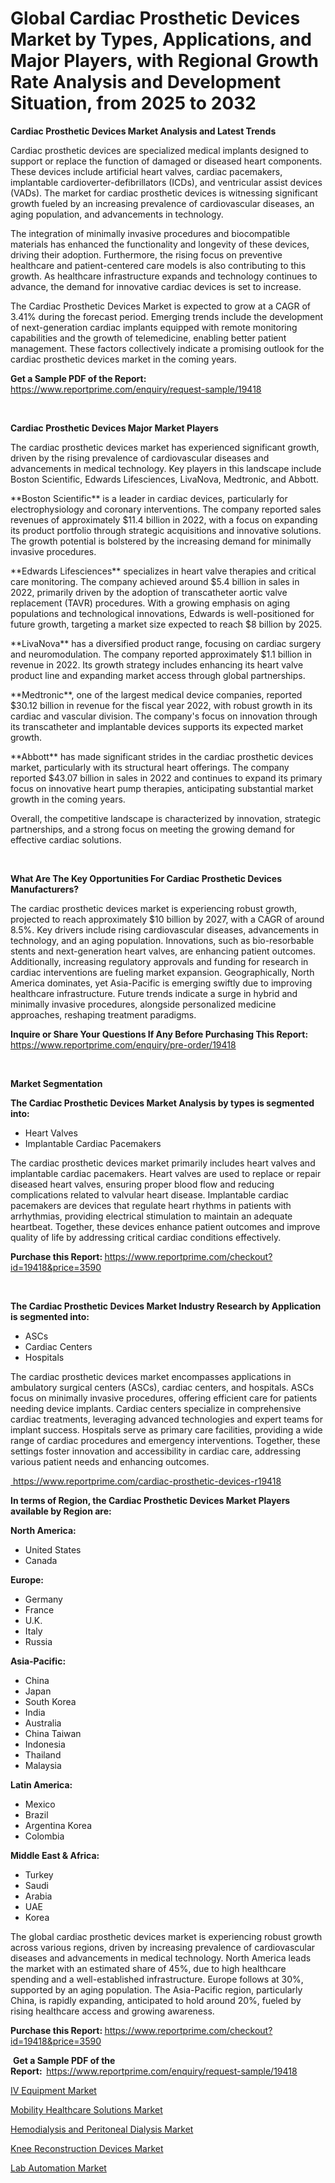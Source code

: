 <p><h1>Global Cardiac Prosthetic Devices Market by Types, Applications, and Major Players, with Regional Growth Rate Analysis and Development Situation, from 2025 to 2032</h1></p><p><strong>Cardiac Prosthetic Devices Market Analysis and Latest Trends</strong></p>
<p><p>Cardiac prosthetic devices are specialized medical implants designed to support or replace the function of damaged or diseased heart components. These devices include artificial heart valves, cardiac pacemakers, implantable cardioverter-defibrillators (ICDs), and ventricular assist devices (VADs). The market for cardiac prosthetic devices is witnessing significant growth fueled by an increasing prevalence of cardiovascular diseases, an aging population, and advancements in technology. </p><p>The integration of minimally invasive procedures and biocompatible materials has enhanced the functionality and longevity of these devices, driving their adoption. Furthermore, the rising focus on preventive healthcare and patient-centered care models is also contributing to this growth. As healthcare infrastructure expands and technology continues to advance, the demand for innovative cardiac devices is set to increase. </p><p>The Cardiac Prosthetic Devices Market is expected to grow at a CAGR of 3.41% during the forecast period. Emerging trends include the development of next-generation cardiac implants equipped with remote monitoring capabilities and the growth of telemedicine, enabling better patient management. These factors collectively indicate a promising outlook for the cardiac prosthetic devices market in the coming years.</p></p>
<p><strong>Get a Sample PDF of the Report:&nbsp;</strong> <a href="https://www.reportprime.com/enquiry/request-sample/19418?utm_campaign=34&utm_medium=2&utm_source=Github&utm_content=ia&utm_term=19032025&utm_id=cardiac-prosthetic-devices">https://www.reportprime.com/enquiry/request-sample/19418</a></p>
<p>&nbsp;</p>
<p><strong>Cardiac Prosthetic Devices Major Market Players</strong></p>
<p><p>The cardiac prosthetic devices market has experienced significant growth, driven by the rising prevalence of cardiovascular diseases and advancements in medical technology. Key players in this landscape include Boston Scientific, Edwards Lifesciences, LivaNova, Medtronic, and Abbott.</p><p>**Boston Scientific** is a leader in cardiac devices, particularly for electrophysiology and coronary interventions. The company reported sales revenues of approximately $11.4 billion in 2022, with a focus on expanding its product portfolio through strategic acquisitions and innovative solutions. The growth potential is bolstered by the increasing demand for minimally invasive procedures.</p><p>**Edwards Lifesciences** specializes in heart valve therapies and critical care monitoring. The company achieved around $5.4 billion in sales in 2022, primarily driven by the adoption of transcatheter aortic valve replacement (TAVR) procedures. With a growing emphasis on aging populations and technological innovations, Edwards is well-positioned for future growth, targeting a market size expected to reach $8 billion by 2025.</p><p>**LivaNova** has a diversified product range, focusing on cardiac surgery and neuromodulation. The company reported approximately $1.1 billion in revenue in 2022. Its growth strategy includes enhancing its heart valve product line and expanding market access through global partnerships.</p><p>**Medtronic**, one of the largest medical device companies, reported $30.12 billion in revenue for the fiscal year 2022, with robust growth in its cardiac and vascular division. The company's focus on innovation through its transcatheter and implantable devices supports its expected market growth.</p><p>**Abbott** has made significant strides in the cardiac prosthetic devices market, particularly with its structural heart offerings. The company reported $43.07 billion in sales in 2022 and continues to expand its primary focus on innovative heart pump therapies, anticipating substantial market growth in the coming years.</p><p>Overall, the competitive landscape is characterized by innovation, strategic partnerships, and a strong focus on meeting the growing demand for effective cardiac solutions.</p></p>
<p>&nbsp;</p>
<p><strong>What Are The Key Opportunities For Cardiac Prosthetic Devices Manufacturers?</strong></p>
<p><p>The cardiac prosthetic devices market is experiencing robust growth, projected to reach approximately $10 billion by 2027, with a CAGR of around 8.5%. Key drivers include rising cardiovascular diseases, advancements in technology, and an aging population. Innovations, such as bio-resorbable stents and next-generation heart valves, are enhancing patient outcomes. Additionally, increasing regulatory approvals and funding for research in cardiac interventions are fueling market expansion. Geographically, North America dominates, yet Asia-Pacific is emerging swiftly due to improving healthcare infrastructure. Future trends indicate a surge in hybrid and minimally invasive procedures, alongside personalized medicine approaches, reshaping treatment paradigms.</p></p>
<p><strong>Inquire or Share Your Questions If Any Before Purchasing This Report:</strong> <a href="https://www.reportprime.com/enquiry/pre-order/19418?utm_campaign=34&utm_medium=2&utm_source=Github&utm_content=ia&utm_term=19032025&utm_id=cardiac-prosthetic-devices">https://www.reportprime.com/enquiry/pre-order/19418</a></p>
<p>&nbsp;</p>
<p><strong>Market Segmentation</strong></p>
<p><strong>The Cardiac Prosthetic Devices Market Analysis by types is segmented into:</strong></p>
<p><ul><li>Heart Valves</li><li>Implantable Cardiac Pacemakers</li></ul></p>
<p><p>The cardiac prosthetic devices market primarily includes heart valves and implantable cardiac pacemakers. Heart valves are used to replace or repair diseased heart valves, ensuring proper blood flow and reducing complications related to valvular heart disease. Implantable cardiac pacemakers are devices that regulate heart rhythms in patients with arrhythmias, providing electrical stimulation to maintain an adequate heartbeat. Together, these devices enhance patient outcomes and improve quality of life by addressing critical cardiac conditions effectively.</p></p>
<p><strong>Purchase this Report:&nbsp;</strong><a href="https://www.reportprime.com/checkout?id=19418&price=3590&utm_campaign=34&utm_medium=2&utm_source=Github&utm_content=ia&utm_term=19032025&utm_id=cardiac-prosthetic-devices">https://www.reportprime.com/checkout?id=19418&price=3590</a></p>
<p>&nbsp;</p>
<p><strong>The Cardiac Prosthetic Devices Market Industry Research by Application is segmented into:</strong></p>
<p><ul><li>ASCs</li><li>Cardiac Centers</li><li>Hospitals</li></ul></p>
<p><p>The cardiac prosthetic devices market encompasses applications in ambulatory surgical centers (ASCs), cardiac centers, and hospitals. ASCs focus on minimally invasive procedures, offering efficient care for patients needing device implants. Cardiac centers specialize in comprehensive cardiac treatments, leveraging advanced technologies and expert teams for implant success. Hospitals serve as primary care facilities, providing a wide range of cardiac procedures and emergency interventions. Together, these settings foster innovation and accessibility in cardiac care, addressing various patient needs and enhancing outcomes.</p></p>
<p><a href="https://www.reportprime.com/cardiac-prosthetic-devices-r19418?utm_campaign=34&utm_medium=2&utm_source=Github&utm_content=ia&utm_term=19032025&utm_id=cardiac-prosthetic-devices">&nbsp;https://www.reportprime.com/cardiac-prosthetic-devices-r19418</a></p>
<p><strong>In terms of Region, the Cardiac Prosthetic Devices Market Players available by Region are:</strong></p>
<p>
    <p> <strong> North America: </strong>
        <ul>
            <li>United States</li>
            <li>Canada</li>
        </ul>
        </p> 
    <p> <strong> Europe: </strong>
        <ul>
            <li>Germany</li>
            <li>France</li>
            <li>U.K.</li>
            <li>Italy</li>
            <li>Russia</li>
        </ul>
        </p> 
    <p> <strong> Asia-Pacific: </strong>
        <ul>
            <li>China</li>
            <li>Japan</li>
            <li>South Korea</li>
            <li>India</li>
            <li>Australia</li>
            <li>China Taiwan</li>
            <li>Indonesia</li>
            <li>Thailand</li>
            <li>Malaysia</li>
        </ul>
        </p> 
    <p> <strong> Latin America: </strong>
        <ul>
            <li>Mexico</li>
            <li>Brazil</li>
            <li>Argentina Korea</li>
            <li>Colombia</li>
        </ul>
        </p> 
    <p> <strong> Middle East & Africa: </strong>
        <ul>
            <li>Turkey</li>
            <li>Saudi</li>
            <li>Arabia</li>
            <li>UAE</li>
            <li>Korea</li>
        </ul>
    </p>
    </p>
<p><p>The global cardiac prosthetic devices market is experiencing robust growth across various regions, driven by increasing prevalence of cardiovascular diseases and advancements in medical technology. North America leads the market with an estimated share of 45%, due to high healthcare spending and a well-established infrastructure. Europe follows at 30%, supported by an aging population. The Asia-Pacific region, particularly China, is rapidly expanding, anticipated to hold around 20%, fueled by rising healthcare access and growing awareness.</p></p>
<p><strong>Purchase this Report: </strong><a href="https://www.reportprime.com/checkout?id=19418&price=3590&utm_campaign=34&utm_medium=2&utm_source=Github&utm_content=ia&utm_term=19032025&utm_id=cardiac-prosthetic-devices">https://www.reportprime.com/checkout?id=19418&price=3590</a></p>
<p>&nbsp;<strong>Get a Sample PDF of the Report:&nbsp;&nbsp;</strong><a href="https://www.reportprime.com/enquiry/request-sample/19418?utm_campaign=34&utm_medium=2&utm_source=Github&utm_content=ia&utm_term=19032025&utm_id=cardiac-prosthetic-devices">https://www.reportprime.com/enquiry/request-sample/19418</a></p>
<p><strong></strong></p>
<p><p><a href="https://github.com/fabinbuddygc/Market-Research-Report-List-1/blob/main/iv-equipment-market.md?utm_campaign=34&utm_medium=2&utm_source=Github&utm_content=ia&utm_term=19032025&utm_id=cardiac-prosthetic-devices">IV Equipment Market</a></p><p><a href="https://github.com/motanafraxer/Market-Research-Report-List-1/blob/main/mobility-healthcare-solutions-market.md?utm_campaign=34&utm_medium=2&utm_source=Github&utm_content=ia&utm_term=19032025&utm_id=cardiac-prosthetic-devices">Mobility Healthcare Solutions Market</a></p><p><a href="https://github.com/noppbebawy/Market-Research-Report-List-1/blob/main/hemodialysis-and-peritoneal-dialysis-market.md?utm_campaign=34&utm_medium=2&utm_source=Github&utm_content=ia&utm_term=19032025&utm_id=cardiac-prosthetic-devices">Hemodialysis and Peritoneal Dialysis Market</a></p><p><a href="https://github.com/stohllaackdw/Market-Research-Report-List-1/blob/main/knee-reconstruction-devices-market.md?utm_campaign=34&utm_medium=2&utm_source=Github&utm_content=ia&utm_term=19032025&utm_id=cardiac-prosthetic-devices">Knee Reconstruction Devices Market</a></p><p><a href="https://github.com/bramsklizas/Market-Research-Report-List-1/blob/main/lab-automation-market.md?utm_campaign=34&utm_medium=2&utm_source=Github&utm_content=ia&utm_term=19032025&utm_id=cardiac-prosthetic-devices">Lab Automation Market</a></p></p>